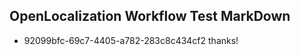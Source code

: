 ## OpenLocalization Workflow Test MarkDown
* 92099bfc-69c7-4405-a782-283c8c434cf2 
thanks!<!--HONumber=Mar16_HO3-->
